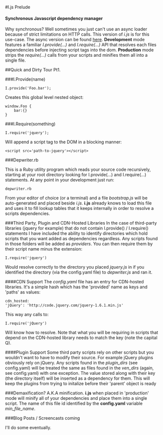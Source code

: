 #I.js Prelude
#### Synchronous Javascript dependency manager  
Why synchronous? Well sometimes you just can't use an async loader because
of strict limitations on HTTP calls. This version of *i.js* is for this use-case.
The async version can be found [here](http://www.github.com/robrobbins/I).
__Development__ mode features a familiar *I.provide(...)* and *I.require(...)* API
that resolves each files dependencies before injecting script tags into the dom.
__Production__ mode strips the *require(...)* calls from your scripts and minifies
them all into a single file.

##Quick and Dirty Tour Pt1.

###I.Provide(name)

    I.provide('Foo.bar');

Creates this global level nested object:

    window.Foo {
        bar:{}    
    }

###I.Require(something)

    I.require('jquery');

Will append a script tag to the DOM in a blocking manner:

    <script src='path-to-jquery'></script>


###Depwriter.rb

This is a Ruby utility program which reads your source code
recursively, starting at your root directory looking for I.provide(...) 
and I.require(...) statements. At any point in your development just run:

	depwriter.rb
	
From your editor of choice (or a terminal) and a file *bootstrap.js* will be 
auto-generated and placed beside *i.js*. __i.js__ already knows to load this 
file and uses it to fill lookup tables that it keeps internally in order
to resolve a scripts dependencies. 

###Third Party, Plugin and CDN-Hosted Libraries
In the case of third-party libraries (jquery for example) that do not contain
I.provide() / I.require() statements I have included the ability to identify 
directories which hold scripts that you want added as dependencies regardless.
Any scripts found in those folders will be added as *providers*. You can then
require them by their script name minus the extension:

	I.require('jquery')
	
Would resolve correctly to the directory you placed *jquery.js* in if you 
identified the directory (via the config.yaml file) to *depwriter.js* and ran it.

####CDN Support
The *config.yaml* file has an entry for CDN-hosted libraries. It's a simple hash
which has the 'provided' name as keys and 'paths' as values:

	cdn_hosted:
    'jQuery': 'http://code.jquery.com/jquery-1.6.1.min.js'

This way any calls to:

	I.require('jQuery')
	
Will know how to resolve. Note that what you will be requiring in scripts that
depend on the CDN-hosted library needs to match the key (note the capital Q).

####Plugin Support
Some third party scripts rely on other scripts but you wouldn't want to have to
modify their source. For example jQuery plugins obviously rely on jQuery. Any
scripts found in the *plugin_dirs* (see config.yaml) will be treated the same as
files found in the *ven_dirs* (again, see config.yaml) with one exception. The 
value stored along with their key (the directory itself) will be inserted as a dependency
for them. This will keep the plugins from trying to initalize before their 
'parent' object is ready

###Demaxification?
A.K.A minification. __i.js__ when placed in 'production' mode will minify all
of your dependencies and place them into a single script. The name of this file 
id identified by the __config.yaml__ variable *min_file_name*.

###Blog Posts / Screencasts coming

I'll do some eventually.
	
